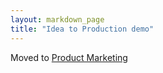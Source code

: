 ```yaml
---
layout: markdown_page
title: "Idea to Production demo"
---
```


Moved to [Product Marketing](https://github.com/daijapan/test/tree/master/marketing/product-marketing/demo/index.html.md/index.html.md)
